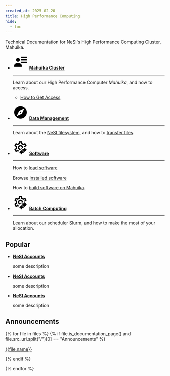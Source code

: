 ```yaml
---
created_at: 2025-02-20
title: High Performance Computing
hide: 
  - toc
---
```


Technical Documentation for NeSI's High Performance Computing Cluster, Mahuika.

<div class="grid cards" markdown>

-   ![](../assets/icons/material/account-details.svg) [__Mahuika Cluster__](Mahuika_Cluster/)

    ---
    Learn about our High Performance Computer _Mahuika_, and how to access.

    - [How to Get Access](Mahuika_Cluster/index.md)


-   ![](../assets/icons/material/compass.svg) [__Data Management__](Data_Management/)

    ---

    Learn about the [NeSI filesystem](Data_Management/File_Systems_and_Quotas/index.md), and how to [transfer files](Data_Management/Moving_files_to_and_from_the_cluster.md).

-   ![](../assets/icons/material/cog-transfer-outline.svg) [__Software__](Software/)

    ---

    How to [load software](Software/index.md)

    Browse [installed software](Software/Software_Catalouge/index.md)
    
    How to [build software on Mahuika](Software/Building_Software/index.md).

-   ![](../assets/icons/material/cog-transfer-outline.svg) [__Batch Computing__](Batch_Computing/)

    ---

    Learn about our scheduler [Slurm](), and how to make the most of your allocation.

</div>

## Popular

<div class="grid cards" markdown>

-   [__NeSI Accounts__](../Access/Accounts-Projects_and_Allocations/Applying_to_join_an_existing_NeSI_project.md)

    some description

-   [__NeSI Accounts__](../Access/Accounts-Projects_and_Allocations/Applying_to_join_an_existing_NeSI_project.md)
    
    some description


-   [__NeSI Accounts__](../Access/Accounts-Projects_and_Allocations/Applying_to_join_an_existing_NeSI_project.md)
    
    some description

</div>

## Announcements 

{% for file in files %}
{% if file.is_documentation_page() and file.src_uri.split("/")[0] == "Announcements" %}

[{{file.name}}]({{file.src_uri}})

{% endif %}

{% endfor %}
